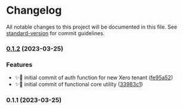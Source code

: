 # Changelog

All notable changes to this project will be documented in this file. See [standard-version](https://github.com/conventional-changelog/standard-version) for commit guidelines.

### [0.1.2](https://github.com/jdold07/xlsx-xero/compare/v0.1.1...v0.1.2) (2023-03-25)


### Features

* ✨🎉 initial commit of auth function for new Xero tenant ([fe95a52](https://github.com/jdold07/xlsx-xero/commit/fe95a5237eaa95dca33f93ba6e2a74dfbe18e5ba))
* ✨🎉 initial commit of functional core utility ([33983c1](https://github.com/jdold07/xlsx-xero/commit/33983c171c64b57c91c1ef70aaa51855cc6c2d19))

### 0.1.1 (2023-03-25)
